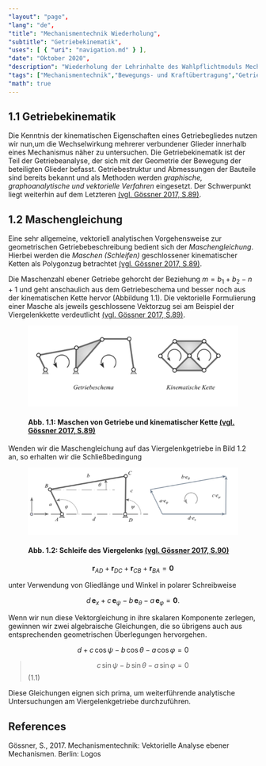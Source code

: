 ```yaml
---
"layout": "page",
"lang": "de",
"title": "Mechanismentechnik Wiederholung",
"subtitle": "Getriebekinematik",
"uses": [ { "uri": "navigation.md" } ],
"date": "Oktober 2020",
"description": "Wiederholung der Lehrinhalte des Wahlpflichtmoduls Mechanismentechnik",
"tags": ["Mechanismentechnik","Bewegungs- und Kraftübertragung","Getriebekinematik","Schleifengleichung","Viergelenk","g2","mec2"],
"math": true
---
```


## 1.1 Getriebekinematik

Die Kenntnis der kinematischen Eigenschaften eines Getriebegliedes nutzen wir nun,um die Wechselwirkung mehrerer verbundener Glieder innerhalb eines Mechanismus näher zu untersuchen. Die Getriebekinematik ist der Teil der Getriebeanalyse, der sich mit der Geometrie der Bewegung der beteiligten Glieder befasst. Getriebestruktur und Abmessungen der Bauteile sind bereits bekannt und als Methoden werden *graphische, graphoanalytische und vektorielle Verfahren* eingesetzt. Der Schwerpunkt liegt weiterhin auf dem Letzteren [(vgl. Gössner 2017, S.89)](#goessner2017).

## 1.2 Maschengleichung

Eine sehr allgemeine, vektoriell analytischen Vorgehensweise zur geometrischen Getriebebeschreibung bedient sich der *Maschengleichung*. Hierbei werden die *Maschen (Schleifen)* geschlossener kinematischer Ketten als Polygonzug betrachtet [(vgl. Gössner 2017, S.89)](#goessner2017).

Die Maschenzahl ebener Getriebe gehorcht der Beziehung $m = b_1 + b_2 - n +1$ und geht anschaulich aus dem Getriebeschema und besser noch aus der kinematischen Kette hervor (Abbildung 1.1). Die vektorielle Formulierung einer Masche als jeweils geschlossene Vektorzug sei am Beispiel der Viergelenkkette verdeutlicht [(vgl. Gössner 2017, S.89)](#goessner2017).

<figure>
<img src="../Bilder/Maschen von Getriebe.png">

#### Abb. 1.1: Maschen von Getriebe und kinematischer Kette [(vgl. Gössner 2017, S.89)](#goessner2017)

</figure>

Wenden wir die Maschengleichung auf das Viergelenkgetriebe in Bild 1.2 an, so erhalten wir die Schließbedingung 

<figure>
<img src="../Bilder/Schleife des Viergelenks.png">

#### Abb. 1.2: Schleife des Viergelenks [(vgl. Gössner 2017, S.90)](#goessner2017)

</figure>

$$\bm r_{AD} + \bm r_{DC} + \bm r_{CB} + \bm r_{BA} = \bm 0$$ 

unter Verwendung von Gliedlänge und Winkel in polarer Schreibweise

$$d\,\bm e_x + c\,\bm e_\psi - b\,\bm e_\theta - a\,\bm e_\varphi = \bm 0.$$

Wenn wir nun diese Vektorgleichung in ihre skalaren Komponente zerlegen, gewinnen wir zwei algebraische Gleichungen, die so übrigens auch aus entsprechenden geometrischen Überlegungen hervorgehen.

$$d + c\,\cos\psi - b\,\cos\theta - a\,\cos\varphi = 0$$

> $$c\,\sin\psi - b\,\sin\theta - a\,\sin\varphi = 0$$ (1.1)

Diese Gleichungen eignen sich prima, um weiterführende analytische Untersuchungen am Viergelenkgetriebe durchzuführen.

## References

<span id="goessner2017">Gössner, S., 2017. Mechanismentechnik: Vektorielle Analyse ebener Mechanismen. Berlin: Logos